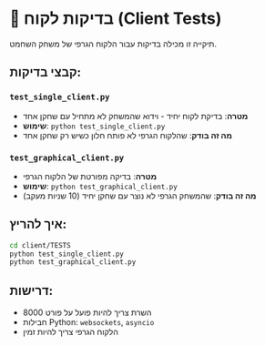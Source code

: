 # 🧪 בדיקות לקוח (Client Tests)

תיקייה זו מכילה בדיקות עבור הלקוח הגרפי של משחק השחמט.

## קבצי בדיקות:

### `test_single_client.py`
- **מטרה**: בדיקת לקוח יחיד - וידוא שהמשחק לא מתחיל עם שחקן אחד
- **שימוש**: `python test_single_client.py`
- **מה זה בודק**: שהלקוח הגרפי לא פותח חלון כשיש רק שחקן אחד

### `test_graphical_client.py`
- **מטרה**: בדיקה מפורטת של הלקוח הגרפי
- **שימוש**: `python test_graphical_client.py`
- **מה זה בודק**: שהמשחק הגרפי לא נוצר עם שחקן יחיד (10 שניות מעקב)

## איך להריץ:

```bash
cd client/TESTS
python test_single_client.py
python test_graphical_client.py
```

## דרישות:
- השרת צריך להיות פועל על פורט 8000
- חבילות Python: `websockets`, `asyncio`
- הלקוח הגרפי צריך להיות זמין
